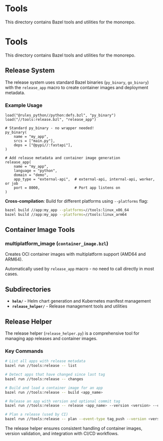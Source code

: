 # Tools

This directory contains Bazel tools and utilities for the monorepo.

# Tools

This directory contains Bazel tools and utilities for the monorepo.

## Release System

The release system uses standard Bazel binaries (`py_binary`, `go_binary`) with the `release_app` macro to create container images and deployment metadata.

### Example Usage

```starlark
load("@rules_python//python:defs.bzl", "py_binary")
load("//tools:release.bzl", "release_app")

# Standard py_binary - no wrapper needed!
py_binary(
    name = "my_app",
    srcs = ["main.py"],
    deps = ["@pypi//:fastapi"],
)

# Add release metadata and container image generation
release_app(
    name = "my_app",
    language = "python",
    domain = "demo",
    app_type = "external-api",  # external-api, internal-api, worker, or job
    port = 8000,                # Port app listens on
)
```

**Cross-compilation**: Build for different platforms using `--platforms` flag:
```bash
bazel build //app:my_app --platforms=//tools:linux_x86_64
bazel build //app:my_app --platforms=//tools:linux_arm64
```

## Container Image Tools

### multiplatform_image (`container_image.bzl`)
Creates OCI container images with multiplatform support (AMD64 and ARM64).

Automatically used by `release_app` macro - no need to call directly in most cases.

## Subdirectories

- **`helm/`** - Helm chart generation and Kubernetes manifest management
- **`release_helper/`** - Release management tools and utilities

## Release Helper

The release helper (`release_helper.py`) is a comprehensive tool for managing app releases and container images.

### Key Commands
```bash
# List all apps with release metadata
bazel run //tools:release -- list

# Detect apps that have changed since last tag
bazel run //tools:release -- changes

# Build and load a container image for an app
bazel run //tools:release -- build <app_name>

# Release an app with version and optional commit tag
bazel run //tools:release -- release <app_name> --version <version> --commit <sha>

# Plan a release (used by CI)
bazel run //tools:release -- plan --event-type tag_push --version <version>
```

The release helper ensures consistent handling of container images, version validation, and integration with CI/CD workflows.
